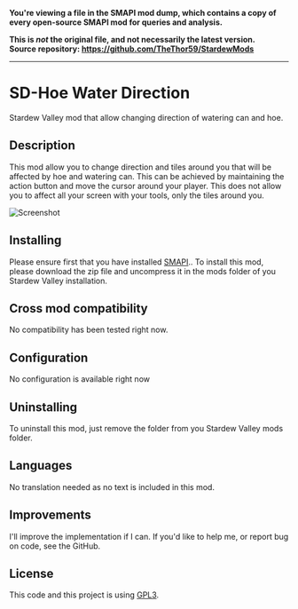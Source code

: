 **You're viewing a file in the SMAPI mod dump, which contains a copy of every open-source SMAPI mod
for queries and analysis.**

**This is _not_ the original file, and not necessarily the latest version.**  
**Source repository: https://github.com/TheThor59/StardewMods**

----

# SD-Hoe Water Direction
Stardew Valley mod that allow changing direction of watering can and hoe.

## Description
This mod allow you to change direction and tiles around you that will be affected by hoe and watering can. This can be achieved by maintaining the action button and move the cursor around your player. This does not allow you to affect all your screen with your tools, only the tiles around you.

![Screenshot](https://github.com/TheThor59/SD-EnemyHealthBars/blob/master/Thor.Stardew.Mods.HoeWaterDirection/images/screenshot1.png)

## Installing
Please ensure first that you have installed [SMAPI](https://www.smapi.io/).. To install this mod, please download the zip file and uncompress it in the mods folder of you Stardew Valley installation.

## Cross mod compatibility
No compatibility has been tested right now.

## Configuration
No configuration is available right now

## Uninstalling
To uninstall this mod, just remove the folder from you Stardew Valley mods folder.

## Languages
No translation needed as no text is included in this mod.

## Improvements
I'll improve the implementation if I can.
If you'd like to help me, or report bug on code, see the GitHub﻿.

## License
This code and this project is using [GPL3](https://gnu.org/licenses/gpl.html).
